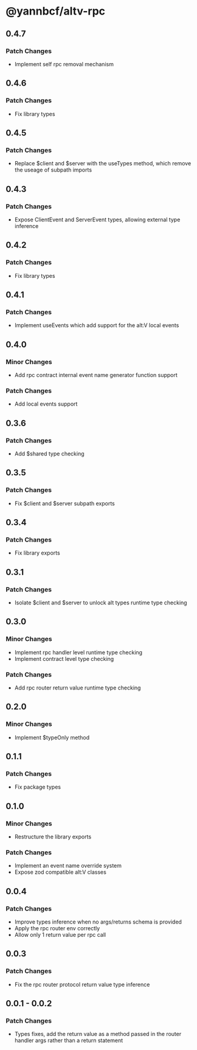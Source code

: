 # @yannbcf/altv-rpc

## 0.4.7

### Patch Changes

- Implement self rpc removal mechanism

## 0.4.6

### Patch Changes

- Fix library types

## 0.4.5

### Patch Changes

- Replace $client and $server with the useTypes method, which remove the useage of subpath imports

## 0.4.3

### Patch Changes

- Expose ClientEvent and ServerEvent types, allowing external type inference

## 0.4.2

### Patch Changes

- Fix library types

## 0.4.1

### Patch Changes

- Implement useEvents which add support for the alt:V local events

## 0.4.0

### Minor Changes

- Add rpc contract internal event name generator function support

### Patch Changes

- Add local events support

## 0.3.6

### Patch Changes

- Add $shared type checking

## 0.3.5

### Patch Changes

- Fix $client and $server subpath exports

## 0.3.4

### Patch Changes

- Fix library exports

## 0.3.1

### Patch Changes

- Isolate $client and $server to unlock alt types runtime type checking

## 0.3.0

### Minor Changes

- Implement rpc handler level runtime type checking
- Implement contract level type checking

### Patch Changes

- Add rpc router return value runtime type checking

## 0.2.0

### Minor Changes

- Implement $typeOnly method

## 0.1.1

### Patch Changes

- Fix package types

## 0.1.0

### Minor Changes

- Restructure the library exports

### Patch Changes

- Implement an event name override system
- Expose zod compatible alt:V classes

## 0.0.4

### Patch Changes

- Improve types inference when no args/returns schema is provided
- Apply the rpc router env correctly
- Allow only 1 return value per rpc call

## 0.0.3

### Patch Changes

- Fix the rpc router protocol return value type inference

## 0.0.1 - 0.0.2

### Patch Changes

- Types fixes, add the return value as a method passed in the router handler args rather than a return statement
